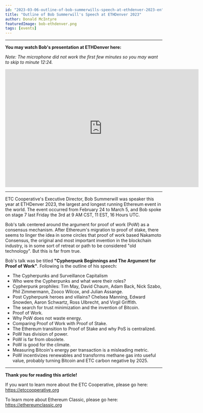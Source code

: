 ```yaml
---
id: "2023-03-06-outline-of-bob-summerwills-speech-at-ethdenver-2023-en"
title: "Outline of Bob Summerwill's Speech at ETHDenver 2023"
author: Donald McIntyre
featuredImage: bob-ethdenver.png
tags: [events]
---
```


---
**You may watch Bob's presentation at ETHDenver here:**

*Note: The microphone did not work the first few minutes so you may want to skip to minute 12:24.*

<iframe src="https://player.twitch.tv/?video=1754454519&time=0h9m21s&parent=www.example.com" frameborder="0" allowfullscreen="true" scrolling="no" height="378" width="620"></iframe>

---

ETC Cooperative's Executive Director, Bob Summerwill was speaker this year at ETHDenver 2023, the largest and longest running Ethereum event in the world. The event occurred from February 24 to March 5, and Bob spoke on stage 7 last Friday the 3rd at 9 AM CST, 11 EST, 16 Hours UTC.

Bob's talk centered around the argument for proof of work (PoW) as a consensus mechanism. After Ethereum's migration to proof of stake, there seems to linger the idea in some circles that proof of work based Nakamoto Consensus, the original and most important invention in the blockchain industry, is in some sort of retreat or path to be considered "old technology". But this is far from true.

Bob's talk was be titled **"Cypherpunk Beginnings and The Argument for Proof of Work"**. Following is the outline of his speech:

- The Cypherpunks and Surveillance Capitalism
- Who were the Cypherpunks and what were their roles?
- Cypherpunk prophiles: Tim May, David Chaum, Adam Back, Nick Szabo, Phil Zimmermann, Zooco Wilcox, and Julian Assange.
- Post Cypherpunk heroes and villains? Chelsea Manning, Edward Snowden, Aaron Schwartz, Ross Ulbrecht, and Virgil Griffith.
- The search for trust minimization and the invention of Bitcoin.
- Proof of Work.
- Why PoW does not waste energy.
- Comparing Proof of Work with Proof of Stake.
- The Ethereum transition to Proof of Stake and why PoS is centralized.
- PoW has division of power.
- PoW is far from obsolete.
- PoW is good for the climate.
- Measuring Bitcoin's energy per transaction is a misleading metric.
- PoW incentivizes renewables and transforms methane gas into useful value, probably turning Bitcoin and ETC carbon negative by 2025.

--- 

**Thank you for reading this article!**

If you want to learn more about the ETC Cooperative, please go here: https://etccooperative.org

To learn more about Ethereum Classic, please go here: https://ethereumclassic.org
